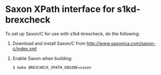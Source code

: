 # Saxon XPath interface for s1kd-brexcheck

To set up Saxon/C for use with s1kd-brexcheck, do the following:

1. Download and install Saxon/C from http://www.saxonica.com/saxon-c/index.xml

2. Enable Saxon when building:
   ```
   $ make BREXCHECK_XPATH_ENGINE=saxon
   ```
